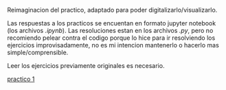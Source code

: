 Reimaginacion del practico, adaptado para poder digitalizarlo/visualizarlo.

Las respuestas a los practicos se encuentan en formato jupyter notebook (los archivos *.ipynb*). Las resoluciones estan en los archivos *.py*, pero no recomiendo pelear contra el codigo porque lo hice para ir resolviendo los ejercicios improvisadamente, no es mi intencion mantenerlo o hacerlo mas simple/comprensible.

Leer los ejercicios previamente originales es necesario.

[practico 1](https://drive.google.com/file/d/1X4ZGeWQ1vZYP2aSQvWfEOVqeW-tZedKD/view?usp=sharing)